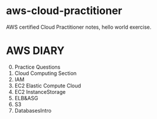 # aws-cloud-practitioner
AWS certified Cloud Practitioner notes, hello world exercise.

# AWS DIARY
0. Practice Questions 
1. Cloud Computing Section 
2. IAM 
3. EC2 Elastic Compute Cloud
4. EC2 InstanceStorage
5. ELB&ASG
6. S3
7. DatabasesIntro




